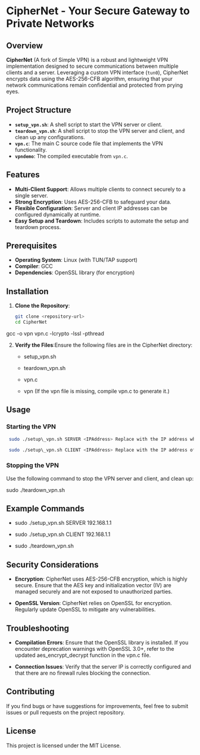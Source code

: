 # CipherNet - Your Secure Gateway to Private Networks

## Overview

**CipherNet** (A fork of Simple VPN) is a robust and lightweight VPN implementation designed to secure communications between multiple clients and a server. Leveraging a custom VPN interface (`tun0`), CipherNet encrypts data using the AES-256-CFB algorithm, ensuring that your network communications remain confidential and protected from prying eyes.

## Project Structure

- **`setup_vpn.sh`**: A shell script to start the VPN server or client.
- **`teardown_vpn.sh`**: A shell script to stop the VPN server and client, and clean up any configurations.
- **`vpn.c`**: The main C source code file that implements the VPN functionality.
- **`vpndemo`**: The compiled executable from `vpn.c`.

## Features

- **Multi-Client Support**: Allows multiple clients to connect securely to a single server.
- **Strong Encryption**: Uses AES-256-CFB to safeguard your data.
- **Flexible Configuration**: Server and client IP addresses can be configured dynamically at runtime.
- **Easy Setup and Teardown**: Includes scripts to automate the setup and teardown process.

## Prerequisites

- **Operating System**: Linux (with TUN/TAP support)
- **Compiler**: GCC
- **Dependencies**: OpenSSL library (for encryption)

## Installation

1. **Clone the Repository**:
   ```bash
   git clone <repository-url>
   cd CipherNet

  gcc -o vpn vpn.c -lcrypto -lssl -pthread 
  
    
2.  **Verify the Files**:Ensure the following files are in the CipherNet directory:
	
    *   setup\_vpn.sh
        
    *   teardown\_vpn.sh
        
    *   vpn.c
        
    *   vpn (If the vpn file is missing, compile vpn.c to generate it.)
        

Usage
-----

### Starting the VPN


  ``` bash
   sudo ./setup\_vpn.sh SERVER <IPAddress> Replace with the IP address where you want the server to bind.
    
   sudo ./setup\_vpn.sh CLIENT <IPAddress> Replace with the IP address of the VPN server.
   ```

### Stopping the VPN

Use the following command to stop the VPN server and client, and clean up:


sudo ./teardown_vpn.sh  



Example Commands
----------------


*   sudo ./setup\_vpn.sh SERVER 192.168.1.1
    
*   sudo ./setup\_vpn.sh CLIENT 192.168.1.1
    
*   sudo ./teardown\_vpn.sh
    


Security Considerations
-----------------------

*   **Encryption**: CipherNet uses AES-256-CFB encryption, which is highly secure. Ensure that the AES key and initialization vector (IV) are managed securely and are not exposed to unauthorized parties.
    
*   **OpenSSL Version**: CipherNet relies on OpenSSL for encryption. Regularly update OpenSSL to mitigate any vulnerabilities.
    

Troubleshooting
---------------

*   **Compilation Errors**: Ensure that the OpenSSL library is installed. If you encounter deprecation warnings with OpenSSL 3.0+, refer to the updated aes\_encrypt\_decrypt function in the vpn.c file.
    
*   **Connection Issues**: Verify that the server IP is correctly configured and that there are no firewall rules blocking the connection.
    

Contributing
------------

If you find bugs or have suggestions for improvements, feel free to submit issues or pull requests on the project repository.

License
-------

This project is licensed under the MIT License.
